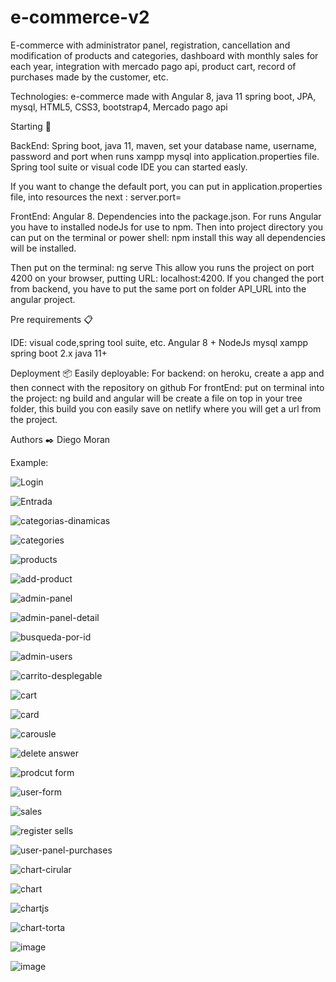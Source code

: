 # e-commerce-v2
E-commerce with administrator panel, registration, cancellation and modification of products and categories, dashboard with monthly sales for each year, integration with mercado pago api, product cart, record of purchases made by the customer, etc.

Technologies:
e-commerce made with Angular 8, java 11 spring boot, JPA, mysql, HTML5, CSS3, bootstrap4, Mercado pago api


Starting 🚀

BackEnd:
Spring boot, java 11, maven, set your database name, username, password and port when runs xampp mysql into application.properties file.
Spring tool suite or visual code IDE you can started easly. 

If you want to change the default port, you can put in application.properties file, into resources the next : server.port=<portNumber>

FrontEnd:
Angular 8.
Dependencies into the package.json.
For runs Angular you have to installed nodeJs for use to npm. Then into project directory you can put  on the terminal or power shell: npm install
this way all dependencies will be installed.

Then put on the terminal: ng serve
This allow you runs the project on port 4200 on your browser, putting URL: localhost:4200.
 If you changed the port from backend, you have to put the same port on folder API_URL into the angular project.

Pre requirements 📋

IDE: visual code,spring tool suite, etc.
Angular 8 +
NodeJs
mysql
xampp
spring boot 2.x
java 11+


Deployment 📦
Easily deployable:
For backend: on heroku, create a app and then connect with the repository on github
For frontEnd: put on terminal into the project: ng build and angular will be create a file on top  in your tree folder, this build you con easily save on netlify where you will get a url from the project.

Authors ✒️
Diego Moran

Example:

![Login](https://user-images.githubusercontent.com/32073494/114243773-9412bc80-9963-11eb-8c0f-5de416ded614.JPG)

![Entrada](https://user-images.githubusercontent.com/32073494/114243805-a260d880-9963-11eb-9d43-9f78a7836216.JPG)

![categorias-dinamicas](https://user-images.githubusercontent.com/32073494/114243833-b1e02180-9963-11eb-9af9-3962e17ae732.JPG)

![categories](https://user-images.githubusercontent.com/32073494/114243847-b73d6c00-9963-11eb-99a2-3c9fd0b39782.JPG)

![products](https://user-images.githubusercontent.com/32073494/114243997-07b4c980-9964-11eb-99e5-4b45cad994f4.JPG)


![add-product](https://user-images.githubusercontent.com/32073494/114244062-26b35b80-9964-11eb-915d-f0fbe2df547f.JPG)

![admin-panel](https://user-images.githubusercontent.com/32073494/114244073-2c10a600-9964-11eb-9e68-413820d241ca.JPG)

![admin-panel-detail](https://user-images.githubusercontent.com/32073494/114244088-303cc380-9964-11eb-820a-c48fcf867642.JPG)

![busqueda-por-id](https://user-images.githubusercontent.com/32073494/114244092-3337b400-9964-11eb-83ec-b1be086ae096.JPG)

![admin-users](https://user-images.githubusercontent.com/32073494/114244102-3a5ec200-9964-11eb-956f-1f07a8f893c1.JPG)

![carrito-desplegable](https://user-images.githubusercontent.com/32073494/114244112-40ed3980-9964-11eb-876b-d3ccf9c19288.JPG)

![cart](https://user-images.githubusercontent.com/32073494/114244117-434f9380-9964-11eb-8937-668573c3a41b.JPG)

![card](https://user-images.githubusercontent.com/32073494/114244134-4f3b5580-9964-11eb-9dfe-40fc8fe705b6.JPG)

![carousle](https://user-images.githubusercontent.com/32073494/114244139-53677300-9964-11eb-9e71-b6c97c4b34df.JPG)

![delete answer](https://user-images.githubusercontent.com/32073494/114244155-59f5ea80-9964-11eb-8007-488bf0d38421.JPG)

![prodcut form](https://user-images.githubusercontent.com/32073494/114244174-61b58f00-9964-11eb-83c6-dac250026aca.JPG)

![user-form](https://user-images.githubusercontent.com/32073494/114244181-667a4300-9964-11eb-84fc-d60ab809d895.JPG)

![sales](https://user-images.githubusercontent.com/32073494/114244186-69753380-9964-11eb-9a6d-7c4a5ec887cd.JPG)

![register sells](https://user-images.githubusercontent.com/32073494/114244206-6c702400-9964-11eb-8d42-dd2bd04b7041.JPG)

![user-panel-purchases](https://user-images.githubusercontent.com/32073494/114244234-785be600-9964-11eb-9f0c-aa8e55023440.JPG)

![chart-cirular](https://user-images.githubusercontent.com/32073494/114244296-932e5a80-9964-11eb-87b7-e008c43313f0.JPG)

![chart](https://user-images.githubusercontent.com/32073494/114244284-8f023d00-9964-11eb-9cab-9b59d35ec379.JPG)

![chartjs](https://user-images.githubusercontent.com/32073494/114244313-988ba500-9964-11eb-9bd0-4718da676988.JPG)

![chart-torta](https://user-images.githubusercontent.com/32073494/114244325-9b869580-9964-11eb-9db9-803ff6fbf398.JPG)

![image](https://user-images.githubusercontent.com/32073494/116240243-fcbab100-a739-11eb-853d-8779f14dc7a3.png)

![image](https://user-images.githubusercontent.com/32073494/116240351-1956e900-a73a-11eb-9dc8-936f71a91c5b.png)


